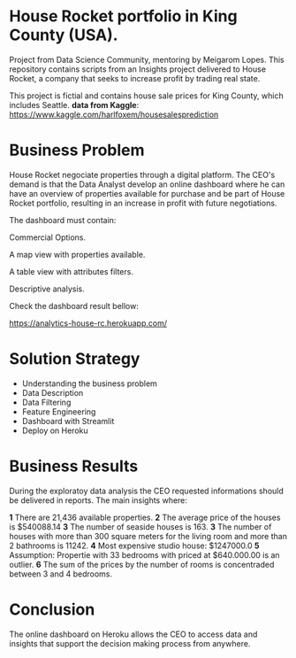 # House Rocket portfolio in King County (USA).

Project from Data Science Community, mentoring by Meigarom Lopes. This repository contains scripts from an Insights project delivered to House Rocket, a company that seeks to increase profit by trading real state.

This project is fictial  and contains house sale prices for King County, which includes Seattle. 
**data from Kaggle**: https://www.kaggle.com/harlfoxem/housesalesprediction

# Business Problem
House Rocket negociate properties through a digital platform. The CEO's demand is that the Data Analyst develop an online dashboard where he can have an overview of properties available for purchase and be part of House Rocket portfolio, resulting in an increase in profit with future negotiations.

The dashboard must contain:

Commercial Options.

A map view with properties available.

A table view with attributes filters.

Descriptive analysis.

Check the dashboard result bellow:

https://analytics-house-rc.herokuapp.com/

# Solution Strategy
- Understanding the business problem
- Data Description
- Data Filtering
- Feature Engineering
- Dashboard with Streamlit
- Deploy on Heroku

# Business Results

During the exploratoy data analysis the CEO requested informations should be delivered in reports. The main insights where:

**1** There are 21,436 available properties.
**2** The average price of the houses is $540088.14
**3** The number of seaside houses is 163.
**3** The number of houses with more than 300 square meters for the living room and more than 2 bathrooms is 11242.
**4** Most expensive studio house: $1247000.0
**5** Assumption: Propertie with 33 bedrooms  with priced at $640.000.00 is an outlier.
**6** The sum of the prices by the number of rooms is concentraded between 3 and 4 bedrooms.

# Conclusion
The online dashboard on Heroku allows the CEO to access data and insights that support the decision making process from anywhere. 



